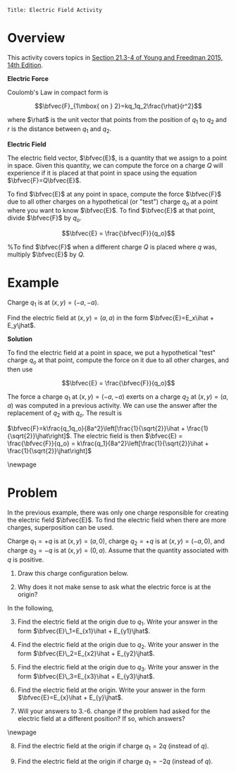 ```mdextension
Title: Electric Field Activity
```

# Overview

This activity covers topics in [Section 21.3-4 of Young and Freedman 2015, 14th Edition](https://drive.google.com/file/d/1JS_pBuNEwXdz9IzpSBFPJffgVacZmqN7/view?usp=sharing_remove_).

**Electric Force**

Coulomb's Law in compact form is

$$\bfvec{F}_{1\mbox{ on } 2}=kq_1q_2\frac{\rhat}{r^2}$$

where $\rhat$ is the unit vector that points from the position of $q_1$ to $q_2$ and $r$ is the distance between $q_1$ and $q_2$.

**Electric Field**

The electric field vector, $\bfvec{E}$, is a quantity that we assign to a point in space. Given this quantity, we can compute the force on a charge $Q$ will experience if it is placed at that point in space using the equation $\bfvec{F}=Q\bfvec{E}$.

To find $\bfvec{E}$ at any point in space, 
compute the force $\bfvec{F}$ due to all other charges on a hypothetical (or "test") charge $q_o$ at a point where you want to know $\bfvec{E}$. To find $\bfvec{E}$ at that point, divide $\bfvec{F}$ by $q_o$.

$$\bfvec{E} = \frac{\bfvec{F}}{q_o}$$

%To find $\bfvec{F}$ when a different charge $Q$ is placed where $q$ was, multiply $\bfvec{E}$ by $Q$.

# Example

Charge $q_1$ is at $(x,y)=(-a,-a)$.

Find the electric field at $(x,y)=(a,a)$ in the form $\bfvec{E}=E_x\ihat + E_y\jhat$.

**Solution**

To find the electric field at a point in space, we put a hypothetical "test" charge $q_o$ at that point, compute the force on it due to all other charges, and then use

$$\bfvec{E} = \frac{\bfvec{F}}{q_o}$$

The force a charge $q_1$ at $(x,y)=(-a,-a)$ exerts on a charge $q_2$ at $(x,y)=(a,a)$ was computed in a previous activity. We can use the answer after the replacement of $q_2$ with $q_o$. The result is

$\bfvec{F}=k\frac{q_1q_o}{8a^2}\left[\frac{1}{\sqrt{2}}\ihat + \frac{1}{\sqrt{2}}\jhat\right]$. The electric field is then $\bfvec{E} = \frac{\bfvec{F}}{q_o} = k\frac{q_1}{8a^2}\left[\frac{1}{\sqrt{2}}\ihat + \frac{1}{\sqrt{2}}\jhat\right]$

\newpage

# Problem

In the previous example, there was only one charge responsible for creating the electric field $\bfvec{E}$. To find the electric field when there are more charges, superposition can be used.

Charge $q_1 = +q$ is at $(x, y) = (a, 0)$, charge $q_2 = +q$ is at $(x, y) = (-a, 0)$, and charge $q_3 = -q$ is at $(x, y) = (0, a)$. Assume that the quantity associated with $q$ is positive. 

1. Draw this charge configuration below.

<div style="height:4em"/>

2. Why does it not make sense to ask what the electric force is at the origin?

<div style="height:2em"/>

In the following, 

3. Find the electric field at the origin due to $q_1$. Write your answer in the form $\bfvec{E}\_1=E_{x1}\ihat + E_{y1}\jhat$.

<div style="height:4em"/>

4. Find the electric field at the origin due to $q_2$. Write your answer in the form $\bfvec{E}\_2=E_{x2}\ihat + E_{y2}\jhat$.

<div style="height:4em"/>

5. Find the electric field at the origin due to $q_3$. Write your answer in the form $\bfvec{E}\_3=E_{x3}\ihat + E_{y3}\jhat$.

<div style="height:4em"/>

6. Find the electric field at the origin. Write your answer in the form $\bfvec{E}=E_{x}\ihat + E_{y}\jhat$.

<div style="height:4em"/>

7. Will your answers to 3.-6. change if the problem had asked for the electric field at a different position? If so, which answers?

\newpage

8. Find the electric field at the origin if charge $q_1=2q$ (instead of $q$).

<div style="height:10em"/>

9. Find the electric field at the origin if charge $q_1=-2q$ (instead of $q$).